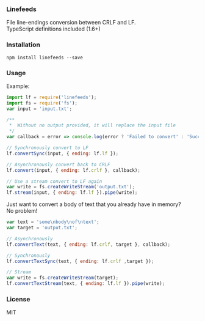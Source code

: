 ### Linefeeds
File line-endings conversion between CRLF and LF.  
TypeScript definitions included (1.6+)  

### Installation
```
npm install linefeeds --save
```

### Usage
Example:
```javascript
import lf = require('linefeeds');
import fs = require('fs');
var input = 'input.txt';

/**
 *  Without no output provided, it will replace the input file 
 */
var callback = error => console.log(error ? 'Failed to convert' : 'Successfully converted');

// Synchronously convert to LF
lf.convertSync(input, { ending: lf.lf });

// Asynchronously convert back to CRLF
lf.convert(input, { ending: lf.crlf }, callback);

// Use a stream convert to LF again
var write = fs.createWriteStream('output.txt');
lf.stream(input, { ending: lf.lf }).pipe(write);
```

Just want to convert a body of text that you already have in memory?  
No problem!
```javascript
var text = 'some\nbody\nof\ntext';
var target = 'output.txt';

// Asynchronously
lf.convertText(text, { ending: lf.crlf, target }, callback);

// Synchronously
lf.convertTextSync(text, { ending: lf.crlf ,target });

// Stream
var write = fs.createWriteStream(target);
lf.convertTextStream(text, { ending: lf.lf }).pipe(write);
```

### License
MIT
